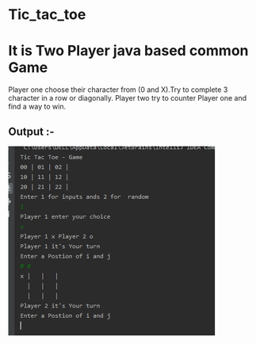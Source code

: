 # Tic_tac_toe
<h1>It is Two Player java  based common Game </h1>
<p>
Player one choose their character from (0 and X).Try to complete 3 character in a row or diagonally. Player two try to counter Player one and find a way to win.
</p>
<h2>Output :-</h2>
<img src="f.PNG"/>
